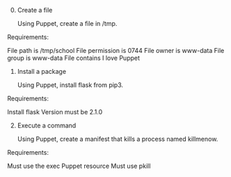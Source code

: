 0. Create a file

	Using Puppet, create a file in /tmp.

Requirements:

File path is /tmp/school
File permission is 0744
File owner is www-data
File group is www-data
File contains I love Puppet

1. Install a package

	Using Puppet, install flask from pip3.

Requirements:

Install flask
Version must be 2.1.0

2. Execute a command

	Using Puppet, create a manifest that kills a process named killmenow.

Requirements:

Must use the exec Puppet resource
Must use pkill
